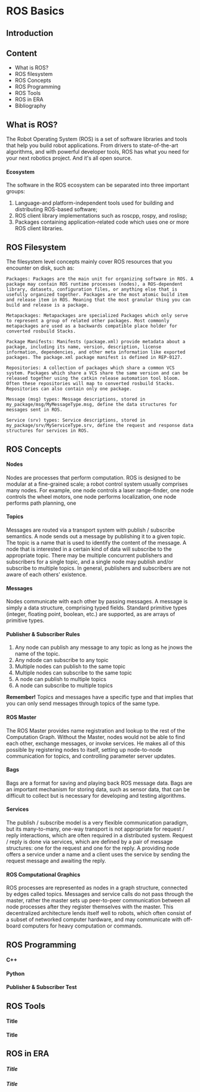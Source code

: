 # ROS Basics

## Introduction

## Content
* What is ROS?
* ROS filesystem
* ROS Concepts
* ROS Programming
* ROS Tools
* ROS in ERA
* Bibliography


## What is ROS?
The Robot Operating System (ROS) is a set of software libraries and tools that help you build robot applications.
From drivers to state-of-the-art algorithms, and with powerful developer tools, ROS has what you need for your next 
robotics project. And it's all open source.

#### Ecosystem
The software in the ROS ecosystem can be separated into three important groups:
1. Language-and platform-independent tools used for building and distributing ROS-based software;
1. ROS client library implementations such as roscpp, rospy, and roslisp;
1. Packages containing application-related code which uses one or more ROS client libraries.

## ROS Filesystem
The filesystem level concepts mainly cover ROS resources that you encounter on disk, such as:

    Packages: Packages are the main unit for organizing software in ROS. A package may contain ROS runtime processes (nodes), a ROS-dependent library, datasets, configuration files, or anything else that is usefully organized together. Packages are the most atomic build item and release item in ROS. Meaning that the most granular thing you can build and release is a package.

    Metapackages: Metapackages are specialized Packages which only serve to represent a group of related other packages. Most commonly metapackages are used as a backwards compatible place holder for converted rosbuild Stacks.

    Package Manifests: Manifests (package.xml) provide metadata about a package, including its name, version, description, license information, dependencies, and other meta information like exported packages. The package.xml package manifest is defined in REP-0127.

    Repositories: A collection of packages which share a common VCS system. Packages which share a VCS share the same version and can be released together using the catkin release automation tool bloom. Often these repositories will map to converted rosbuild Stacks. Repositories can also contain only one package.

    Message (msg) types: Message descriptions, stored in my_package/msg/MyMessageType.msg, define the data structures for messages sent in ROS.

    Service (srv) types: Service descriptions, stored in my_package/srv/MyServiceType.srv, define the request and response data structures for services in ROS. 


## ROS Concepts

#### Nodes
Nodes are processes that perform computation. ROS is designed to be modular at a fine-grained scale; a robot control system usually comprises many nodes. For example, one node controls a laser range-finder, one node controls the wheel motors, one node performs localization, one node performs path planning, one 

#### Topics
Messages are routed via a transport system with publish / subscribe semantics. A node sends out a message by publishing it to a given topic. The topic is a name that is used to identify the content of the message. A node that is interested in a certain kind of data will subscribe to the appropriate topic. There may be multiple concurrent publishers and subscribers for a single topic, and a single node may publish and/or subscribe to multiple topics. In general, publishers and subscribers are not aware of each others' existence. 

#### Messages
Nodes communicate with each other by passing messages. A message is simply a data structure, comprising typed fields. Standard primitive types (integer, floating point, boolean, etc.) are supported, as are arrays of primitive types. 

####  Publisher & Subscriber Rules
1. Any node can publish any message to any topic as long as he jnows the name of the topic.
1. Any ndode can subscribe to any topic
1. Multiple nodes can publish to the same topic
1. Multiple nodes can subscribe to the same topic
1. A node can publish to multiple topics
1. A node can subscribe to multiple topics

**Remember!** 
Topics and messages have a specific type and that implies that you can only send messages through topics of the same type.

#### ROS Master
The ROS Master provides name registration and lookup to the rest of the Computation Graph. Without the Master, nodes would not be able to find each other, exchange messages, or invoke services. He makes all of this possible by registering nodes to itself, setting up node-to-node communication for topics, and controlling parameter server updates.

####  Bags

Bags are a format for saving and playing back ROS message data. Bags are an important mechanism for storing data, such as sensor data, that can be difficult to collect but is necessary for developing and testing algorithms. 
 
#### Services
The publish / subscribe model is a very flexible communication paradigm, but its many-to-many, one-way transport is not appropriate for request / reply interactions, which are often required in a distributed system. Request / reply is done via services, which are defined by a pair of message structures: one for the request and one for the reply. A providing node offers a service under a name and a client uses the service by sending the request message and awaiting the reply.

#### ROS Computational Graphics

ROS processes are represented as nodes in a graph structure, connected by edges called topics. Messages and service calls do not pass through the master, rather the master sets up peer-to-peer communication between all node processes after they register themselves with the master. This decentralized architecture lends itself well to robots, which often consist of a subset of networked computer hardware, and may communicate with off-board computers for heavy computation or commands.

## ROS Programming 

#### C++


#### Python


#### Publisher & Subscriber Test


## ROS Tools

#### Title


#### Title


## ROS in ERA


##### Title


##### Title






